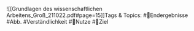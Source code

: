 
![[Grundlagen des wissenschaftlichen Arbeitens_Groß_211022.pdf#page=15]]Tags & Topics:
   #Endergebnisse
   #Abb.
   #Verständlichkeit
   #Nutze
   #Ziel